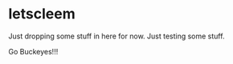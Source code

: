 letscleem
=========

Just dropping some stuff in here for now. Just testing some stuff.

Go Buckeyes!!!
